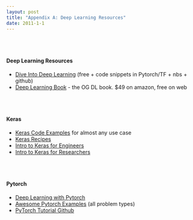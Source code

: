 ```yaml
---
layout: post
title: "Appendix A: Deep Learning Resources"
date: 2011-1-1
---
```

<br><br>
#### Deep Learning Resources
- [Dive Into Deep Learning](http://d2l.ai/index.html) (free + code snippets in Pytorch/TF + nbs + github)
- [Deep Learning Book](http://d2l.ai/index.html) - the OG DL book. $49 on amazon, free on web

<br><br>
#### Keras
- [Keras Code Examples](https://keras.io/examples/) for almost any use case
- [Keras Recipes](https://keras.io/examples/keras_recipes/)
- [Intro to Keras for Engineers](https://keras.io/getting_started/intro_to_keras_for_engineers/)
- [Intro to Keras for Researchers](https://keras.io/getting_started/intro_to_keras_for_researchers/)

<br><br>
#### Pytorch
- [Deep Learning with Pytorch](https://pytorch.org/assets/deep-learning/Deep-Learning-with-PyTorch.pdf)
- [Awesome Pytorch Examples](https://github.com/bharathgs/Awesome-pytorch-list) (all problem types)
- [PyTorch Tutorial Github](https://github.com/MorvanZhou/PyTorch-Tutorial)
